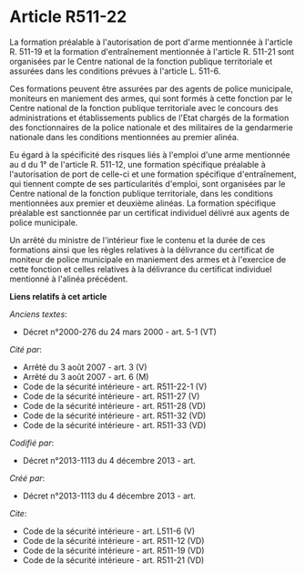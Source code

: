 # Article R511-22

La formation préalable à l'autorisation de port d'arme mentionnée à l'article R. 511-19 et la formation d'entraînement
mentionnée à l'article R. 511-21 sont organisées par le Centre national de la fonction publique territoriale et assurées dans
les conditions prévues à l'article L. 511-6. 

Ces formations peuvent être assurées par des agents de police municipale, moniteurs en maniement des armes, qui sont formés à
cette fonction par le Centre national de la fonction publique territoriale avec le concours des administrations et
établissements publics de l'Etat chargés de la formation des fonctionnaires de la police nationale et des militaires de la
gendarmerie nationale dans les conditions mentionnées au premier alinéa. 

Eu égard à la spécificité des risques liés à l'emploi d'une arme mentionnée au d du 1° de l'article R. 511-12, une formation
spécifique préalable à l'autorisation de port de celle-ci et une formation spécifique d'entraînement, qui tiennent compte de
ses particularités d'emploi, sont organisées par le Centre national de la fonction publique territoriale, dans les conditions
mentionnées aux premier et deuxième alinéas. La formation spécifique préalable est sanctionnée par un certificat individuel
délivré aux agents de police municipale. 

Un arrêté du ministre de l'intérieur fixe le contenu et la durée de ces formations ainsi que les règles relatives à la
délivrance du certificat de moniteur de police municipale en maniement des armes et à l'exercice de cette fonction et celles
relatives à la délivrance du certificat individuel mentionné à l'alinéa précédent.

**Liens relatifs à cet article**

_Anciens textes_:

  - Décret n°2000-276 du 24 mars 2000 - art. 5-1 (VT)

_Cité par_:

  - Arrêté du 3 août 2007 - art. 3 (V)
  - Arrêté du 3 août 2007 - art. 6 (M)
  - Code de la sécurité intérieure - art. R511-22-1 (V)
  - Code de la sécurité intérieure - art. R511-27 (V)
  - Code de la sécurité intérieure - art. R511-28 (VD)
  - Code de la sécurité intérieure - art. R511-32 (VD)
  - Code de la sécurité intérieure - art. R511-33 (VD)

_Codifié par_:

  - Décret n°2013-1113 du 4 décembre 2013 - art.

_Créé par_:

  - Décret n°2013-1113 du 4 décembre 2013 - art.

_Cite_:

  - Code de la sécurité intérieure - art. L511-6 (V)
  - Code de la sécurité intérieure - art. R511-12 (VD)
  - Code de la sécurité intérieure - art. R511-19 (VD)
  - Code de la sécurité intérieure - art. R511-21 (VD)
